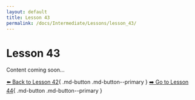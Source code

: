 ```yaml
---
layout: default
title: Lesson 43
permalink: /docs/Intermediate/Lessons/lesson_43/
---
```


# Lesson 43

Content coming soon...

[⬅️ Back to Lesson 42](lesson_42.md){ .md-button .md-button--primary }  [➡️ Go to Lesson 44](lesson_44.md){ .md-button .md-button--primary }
